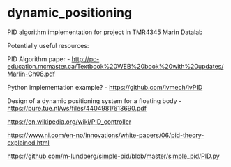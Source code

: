# dynamic_positioning
PID algorithm implementation for project in TMR4345 Marin Datalab

Potentially useful resources:

PID Algorithm paper - http://pc-education.mcmaster.ca/Textbook%20WEB%20book%20with%20updates/Marlin-Ch08.pdf

Python implementation example? - https://github.com/ivmech/ivPID

Design of a dynamic positioning system for a floating body - https://pure.tue.nl/ws/files/4404981/613690.pdf

https://en.wikipedia.org/wiki/PID_controller

https://www.ni.com/en-no/innovations/white-papers/06/pid-theory-explained.html

https://github.com/m-lundberg/simple-pid/blob/master/simple_pid/PID.py
